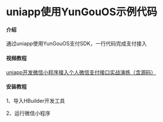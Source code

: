 # uniapp使用YunGouOS示例代码

#### 介绍
通过uniapp使用YunGouOS支付SDK，一行代码完成支付接入

#### 视频教程

<a href="https://www.bilibili.com/video/BV17Z4y1A7zL" target="_blank">uniapp开发微信小程序接入个人微信支付接口实战演练（含源码）</a>

#### 安装教程

1、导入HBuilder开发工具

2、运行微信小程序
